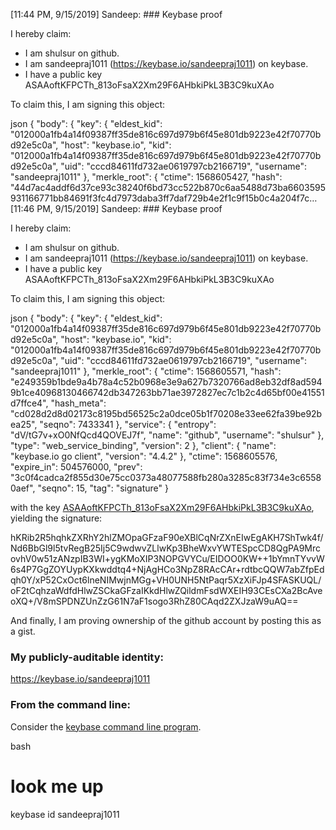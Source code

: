 [11:44 PM, 9/15/2019] Sandeep: ### Keybase proof

I hereby claim:

  * I am shulsur on github.
  * I am sandeepraj1011 (https://keybase.io/sandeepraj1011) on keybase.
  * I have a public key ASAAoftKFPCTh_813oFsaX2Xm29F6AHbkiPkL3B3C9kuXAo

To claim this, I am signing this object:

json
{
  "body": {
    "key": {
      "eldest_kid": "012000a1fb4a14f09387ff35de816c697d979b6f45e801db9223e42f70770bd92e5c0a",
      "host": "keybase.io",
      "kid": "012000a1fb4a14f09387ff35de816c697d979b6f45e801db9223e42f70770bd92e5c0a",
      "uid": "cccd84611fd732ae0619797cb2166719",
      "username": "sandeepraj1011"
    },
    "merkle_root": {
      "ctime": 1568605427,
      "hash": "44d7ac4addf6d37ce93c38240f6bd73cc522b870c6aa5488d73ba6603595931166771bb84691f3fc4d7973daba3ff7daf729b4e2f1c9f15b0c4a204f7c…
[11:46 PM, 9/15/2019] Sandeep: ### Keybase proof

I hereby claim:

  * I am shulsur on github.
  * I am sandeepraj1011 (https://keybase.io/sandeepraj1011) on keybase.
  * I have a public key ASAAoftKFPCTh_813oFsaX2Xm29F6AHbkiPkL3B3C9kuXAo

To claim this, I am signing this object:

json
{
  "body": {
    "key": {
      "eldest_kid": "012000a1fb4a14f09387ff35de816c697d979b6f45e801db9223e42f70770bd92e5c0a",
      "host": "keybase.io",
      "kid": "012000a1fb4a14f09387ff35de816c697d979b6f45e801db9223e42f70770bd92e5c0a",
      "uid": "cccd84611fd732ae0619797cb2166719",
      "username": "sandeepraj1011"
    },
    "merkle_root": {
      "ctime": 1568605571,
      "hash": "e249359b1bde9a4b78a4c52b0968e3e9a627b7320766ad8eb32df8ad5949b1ce40968130466742db347263bb71ae3972827ec7c1b2c4d65bf00e41551d7ffce4",
      "hash_meta": "cd028d2d8d02173c8195bd56525c2a0dce05b1f70208e33ee62fa39be92bea25",
      "seqno": 7433341
    },
    "service": {
      "entropy": "dV/tG7v+xO0NfQcd4QOVEJ7f",
      "name": "github",
      "username": "shulsur"
    },
    "type": "web_service_binding",
    "version": 2
  },
  "client": {
    "name": "keybase.io go client",
    "version": "4.4.2"
  },
  "ctime": 1568605576,
  "expire_in": 504576000,
  "prev": "3c0f4cadca2f855d30e75cc0373a48077588fb280a3285c83f734e3c65580aef",
  "seqno": 15,
  "tag": "signature"
}


with the key [ASAAoftKFPCTh_813oFsaX2Xm29F6AHbkiPkL3B3C9kuXAo](https://keybase.io/sandeepraj1011), yielding the signature:


hKRib2R5hqhkZXRhY2hlZMOpaGFzaF90eXBlCqNrZXnEIwEgAKH7ShTwk4f/Nd6BbGl9l5tvRegB25Ij5C9wdwvZLlwKp3BheWxvYWTESpcCD8QgPA9MrcovhV0w51zANzpIB3WI+ygKMoXIP3NOPGVYCu/EIDOO0KW++1bYmnTYvvW6s4P7GgZOYUypKXkwddtq4+NjAgHCo3NpZ8RAcCAr+rdtbcQQW7abZfpEdqh0Y/xP52CxOct6lneNIMwjnMGg+VH0UNH5NtPaqr5XzXiFJp4SFASKUQL/oF2tCqhzaWdfdHlwZSCkaGFzaIKkdHlwZQildmFsdWXEIH93CEsCXa2BcAveoXQ+/V8mSPDNZUnZzG61N7aF1sogo3RhZ80CAqd2ZXJzaW9uAQ==



And finally, I am proving ownership of the github account by posting this as a gist.

### My publicly-auditable identity:

https://keybase.io/sandeepraj1011

### From the command line:

Consider the [keybase command line program](https://keybase.io/download).

bash
# look me up
keybase id sandeepraj1011